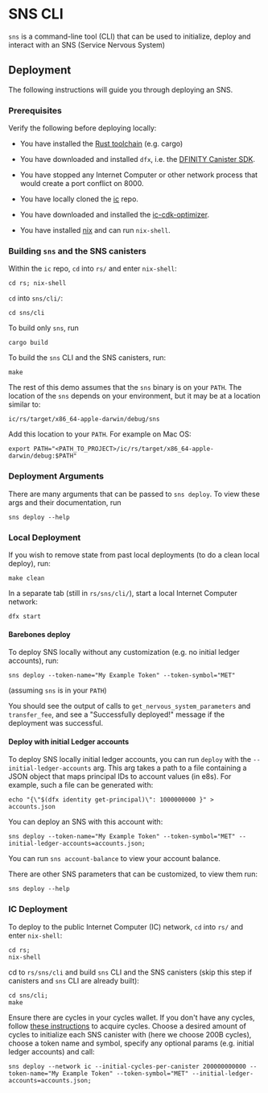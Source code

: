 # SNS CLI
`sns` is a command-line tool (CLI) that can be used to initialize, deploy and interact with an SNS (Service Nervous System)

## Deployment
The following instructions will guide you through deploying an SNS.

### Prerequisites

Verify the following before deploying locally:

* You have installed the [Rust toolchain](https://www.rust-lang.org/learn/get-started) (e.g. cargo)

* You have downloaded and installed `dfx`, i.e. the [DFINITY Canister SDK](https://sdk.dfinity.org).

* You have stopped any Internet Computer or other network process that would
  create a port conflict on 8000.

* You have locally cloned the [ic](https://github.com/dfinity/ic) repo.

* You have downloaded and installed the [ic-cdk-optimizer](https://smartcontracts.org/docs/rust-guide/rust-optimize.html#_install_and_run_the_optimizer).

* You have installed [nix](https://nixos.org/manual/nix/stable/installation/installing-binary.html) and can run `nix-shell`.

### Building `sns` and the SNS canisters
Within the `ic` repo, `cd` into `rs/` and enter `nix-shell`:
```shell
cd rs; nix-shell
```
`cd` into `sns/cli/`:
```shell
cd sns/cli
```
To build only `sns`, run
```shell
cargo build
```
To build the `sns` CLI and the SNS canisters, run:
```shell
make
```
The rest of this demo assumes that the `sns` binary is on your `PATH`. The location of the
`sns` depends on your environment, but it may be at a location similar to:
```shell
ic/rs/target/x86_64-apple-darwin/debug/sns
```
Add this location to your `PATH`. For example on Mac OS:
```shell
export PATH="<PATH_TO_PROJECT>/ic/rs/target/x86_64-apple-darwin/debug:$PATH"
```

### Deployment Arguments 
There are many arguments that can be passed to `sns deploy`. To view these args and their
documentation, run
```shell
sns deploy --help
```

### Local Deployment
If you wish to remove state from past local deployments (to do a clean local deploy), run:
```shell
make clean
```
In a separate tab (still in `rs/sns/cli/`), start a local Internet Computer network:
```shell
dfx start
```

#### Barebones deploy
To deploy SNS locally without any customization (e.g. no initial ledger accounts), run:
```shell
sns deploy --token-name="My Example Token" --token-symbol="MET"
```
(assuming `sns` is in your `PATH`)

You should see the output of calls to `get_nervous_system_parameters` and `transfer_fee`, and see a 
"Successfully deployed!" message if the deployment was successful.

#### Deploy with initial Ledger accounts
To deploy SNS locally initial ledger accounts, you can run `deploy` with the `--initial-ledger-accounts` arg.
This arg takes a path to a file containing a JSON object that maps principal IDs to account values (in e8s). For 
example, such a file can be generated with:
```shell
echo "{\"$(dfx identity get-principal)\": 1000000000 }" > accounts.json
```
You can deploy an SNS with this account with:
```shell
sns deploy --token-name="My Example Token" --token-symbol="MET" --initial-ledger-accounts=accounts.json;
```
You can run `sns account-balance` to view your account balance.

There are other SNS parameters that can be customized, to view them run:
```shell
sns deploy --help
```

### IC Deployment
To deploy to the public Internet Computer (IC) network, `cd` into `rs/` and enter `nix-shell`:
```shell
cd rs;
nix-shell
```
cd to `rs/sns/cli` and build `sns` CLI and the SNS canisters (skip this step if canisters and `sns` CLI are already built):
```shell
cd sns/cli;
make
```
Ensure there are cycles in your cycles wallet. If you don't have any cycles, follow 
[these instructions](https://smartcontracts.org/docs/quickstart/4-quickstart.html) to acquire cycles. Choose a desired
amount of cycles to initialize each SNS canister with (here we choose 200B cycles), choose a token name and symbol, 
specify any optional params (e.g. initial ledger accounts) and call:
```shell
sns deploy --network ic --initial-cycles-per-canister 200000000000 --token-name="My Example Token" --token-symbol="MET" --initial-ledger-accounts=accounts.json;
```
